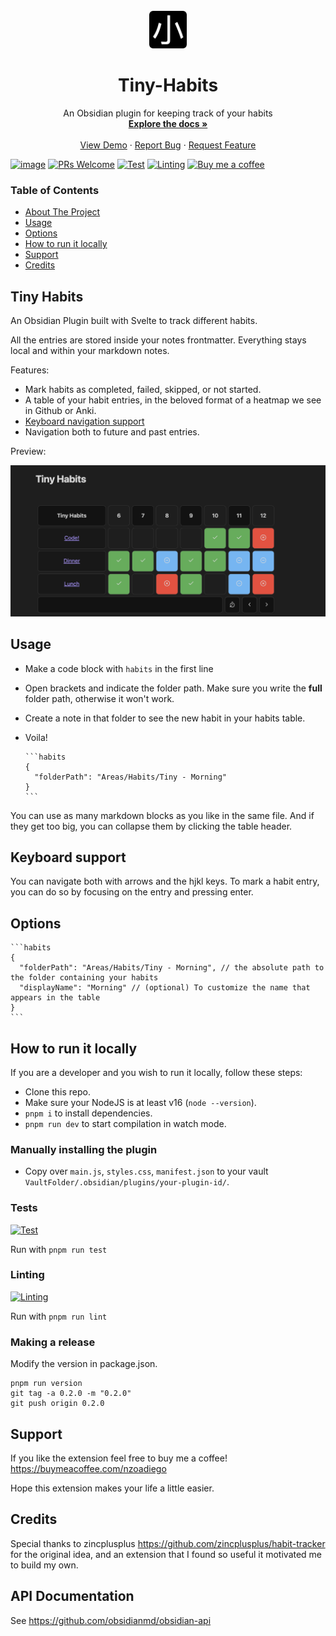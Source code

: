 
<div id="top"></div>

<!-- PROJECT LOGO -->
<br />
<div align="center">
  <a href="">
    <img src="./tiny-habit.png" alt="Logo" width="60" height="60">
  </a>

  <h1 align="center">Tiny-Habits</h3>

  <p align="center">
    An Obsidian plugin for keeping track of your habits
    <br />
    <a href="#tiny-habits"><strong>Explore the docs »</strong></a>
    <br />
    <br />
    <a href="">View Demo</a>
    ·
    <a href="https://github.com/nazoadiego/tiny-habits/issues">Report Bug</a>
    ·
    <a href="https://github.com/nazoadiego/tiny-habits/issues">Request Feature</a>
  </p>
</div>

[![image](https://img.shields.io/github/release/nazoadiego/tiny-habits.svg)](https://github.com/nazoadiego/tiny-habits/releases)
[![PRs Welcome](https://img.shields.io/badge/PRs-welcome-brightgreen.svg?style=flat-square)](https://makeapullrequest.com)
[![Test](https://github.com/nazoadiego/tiny-habits/actions/workflows/test.yml/badge.svg)](https://github.com/nazoadiego/tiny-habits/actions/workflows/test.yml)
[![Linting](https://github.com/nazoadiego/tiny-habits/actions/workflows/lint.yml/badge.svg)](https://github.com/nazoadiego/tiny-habits/actions/workflows/lint.yml)
[![Buy me a coffee](https://img.shields.io/badge/-buy_me_a%C2%A0coffee-gray?logo=buy-me-a-coffee)](https://www.buymeacoffee.com/nzoadiego)

### Table of Contents

  <ul>
    <li>
      <a href="#tiny-habits">About The Project</a>
    </li>
    <li><a href="#usage">Usage</a></li>
    <li><a href="#options">Options</a></li>
    <li><a href="#how-to-run-it-locally">How to run it locally</a></li>
    <li><a href="#support">Support</a></li>
    <li><a href="#credits">Credits</a></li>
  </ul>


## Tiny Habits

An Obsidian Plugin built with Svelte to track different habits. 

All the entries are stored inside your notes frontmatter. Everything stays local and within your markdown notes.

Features:
- Mark habits as completed, failed, skipped, or not started.
- A table of your habit entries, in the beloved format of a heatmap we see in Github or Anki.
- <a href="#keyboard-support">Keyboard navigation support</a>
- Navigation both to future and past entries.

Preview:

<img src="./preview.png" alt="A preview of this plugin">

## Usage

- Make a code block with `habits` in the first line
- Open brackets and indicate the folder path. Make sure you write the **full** folder path, otherwise it won't work.
- Create a note in that folder to see the new habit in your habits table.
- Voila!

      ```habits
      {
        "folderPath": "Areas/Habits/Tiny - Morning"
      }
      ```

You can use as many markdown blocks as you like in the same file. And if they get too big, you can collapse them by clicking the table header.

## Keyboard support

You can navigate both with arrows and the hjkl keys. To mark a habit entry, you can do so by focusing on the entry and pressing enter.

## Options

    ```habits
    {
      "folderPath": "Areas/Habits/Tiny - Morning", // the absolute path to the folder containing your habits
      "displayName": "Morning" // (optional) To customize the name that appears in the table
    }
    ```

## How to run it locally

If you are a developer and you wish to run it locally, follow these steps:

- Clone this repo.
- Make sure your NodeJS is at least v16 (`node --version`).
- `pnpm i` to install dependencies.
- `pnpm run dev` to start compilation in watch mode.

### Manually installing the plugin

- Copy over `main.js`, `styles.css`, `manifest.json` to your vault `VaultFolder/.obsidian/plugins/your-plugin-id/`.

### Tests
[![Test](https://github.com/nazoadiego/tiny-habits/actions/workflows/test.yml/badge.svg)](https://github.com/nazoadiego/tiny-habits/actions/workflows/test.yml)

Run with `pnpm run test`

### Linting
[![Linting](https://github.com/nazoadiego/tiny-habits/actions/workflows/lint.yml/badge.svg)](https://github.com/nazoadiego/tiny-habits/actions/workflows/lint.yml)

Run with `pnpm run lint`

### Making a release

Modify the version in package.json.

```
pnpm run version
git tag -a 0.2.0 -m "0.2.0"
git push origin 0.2.0
```

## Support

If you like the extension feel free to buy me a coffee! https://buymeacoffee.com/nzoadiego

Hope this extension makes your life a little easier.

## Credits

Special thanks to zincplusplus https://github.com/zincplusplus/habit-tracker for the original idea, and an extension that I found so useful it motivated me to build my own.

## API Documentation

See https://github.com/obsidianmd/obsidian-api
